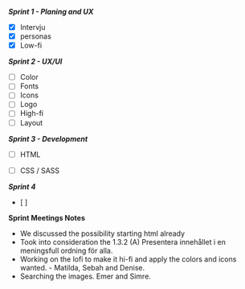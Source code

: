 ***Sprint 1 - Planing and UX***
- [x] Intervju
- [x] personas
- [x] Low-fi

***Sprint 2 - UX/UI***
- [ ] Color
- [ ] Fonts
- [ ] Icons
- [ ] Logo
- [ ] High-fi
- [ ] Layout

***Sprint 3 - Development***
- [ ] HTML
- [ ] CSS / SASS


***Sprint 4***
- [ ]

**Sprint Meetings Notes**
 - We discussed the possibility starting html already
 - Took into consideration the 1.3.2 (A) Presentera innehållet i en meningsfull ordning för alla.
 - Working on the lofi to make it hi-fi and apply the colors and icons wanted. - Matilda, Sebah and Denise. 
 - Searching the images. Emer and Simre.
